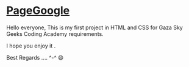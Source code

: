 # <a href="https://3b00d.github.io/HTML-CSS-project/" > PageGoogle </a>
Hello everyone, This is my first project in HTML and CSS  for Gaza Sky Geeks Coding Academy requirements.

I hope you enjoy it  .

Best Regards .... ^-^    :smile:


